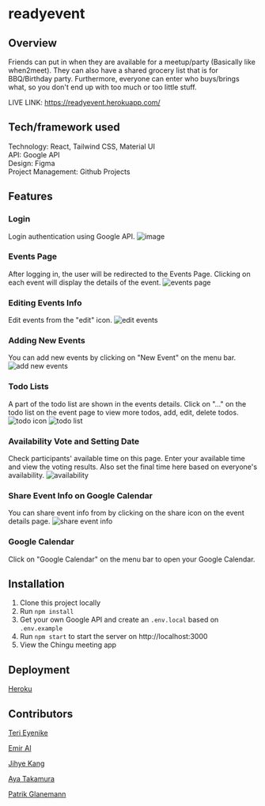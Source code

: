 # readyevent

## Overview
Friends can put in when they are available for a meetup/party (Basically like when2meet). They can also have a shared grocery list that is for BBQ/Birthday party.
Furthermore, everyone can enter who buys/brings what, so you don't end up with too much or too little stuff.

LIVE LINK: https://readyevent.herokuapp.com/

## Tech/framework used
Technology: React, Tailwind CSS, Material UI<br>
API: Google API<br>
Design: Figma<br>
Project Management: Github Projects

## Features

### Login
Login authentication using Google API.
![image](https://user-images.githubusercontent.com/82935527/142176642-a4dce064-a15a-45cd-8b6b-31664e39507c.png)

### Events Page
After logging in, the user will be redirected to the Events Page. Clicking on each event will display the details of the event.
![events page](https://user-images.githubusercontent.com/82935527/142185944-fec7381c-3dda-4842-8557-8b9bf024478c.png)

### Editing Events Info
Edit events from the "edit" icon. 
![edit events](https://user-images.githubusercontent.com/82935527/142187487-040a8893-d66a-4307-8276-7dcf15229aba.png)

### Adding New Events
You can add new events by clicking on "New Event" on the menu bar.
![add new events](https://user-images.githubusercontent.com/82935527/142186133-d5a3af40-b87b-48f5-9031-6d3f77ce2862.png)

### Todo Lists
A part of the todo list are shown in the events details. Click on "..." on the todo list on the event page to view more todos, add, edit, delete todos.
![todo icon](https://user-images.githubusercontent.com/82935527/142186446-2befa378-8fb4-4a6f-a651-66f2ba6280a2.png)
![todo list](https://user-images.githubusercontent.com/82935527/142186464-7e9ec10d-2dbf-4119-b1eb-8c12ae741f92.png)

### Availability Vote and Setting Date
Check participants' available time on this page. Enter your available time and view the voting results. Also set the final time here based on everyone's availability. 
![availability](https://user-images.githubusercontent.com/82935527/142187105-f3fa1c65-e6da-4c9e-adff-753c993cd06c.png)

### Share Event Info on Google Calendar
You can share event info from by clicking on the share icon on the event details page.
![share event info](https://user-images.githubusercontent.com/82935527/142186710-80d81d01-7c16-4182-8a95-d91ca32052af.png)

### Google Calendar
Click on "Google Calendar" on the menu bar to open your Google Calendar. 

## Installation
1. Clone this project locally
2. Run `npm install`
3. Get your own Google API and create an `.env.local` based on `.env.example`
4. Run `npm start` to start the server on http://localhost:3000
5. View the Chingu meeting app

## Deployment
[Heroku](https://dashboard.heroku.com/)

## Contributors
[Teri Eyenike](https://github.com/terieyenike)

[Emir Al](https://github.com/themythia)

[Jihye Kang](https://github.com/bonniekang)

[Aya Takamura](https://github.com/ayarmkt)

[Patrik Glanemann](https://github.com/patrikglanemann)
